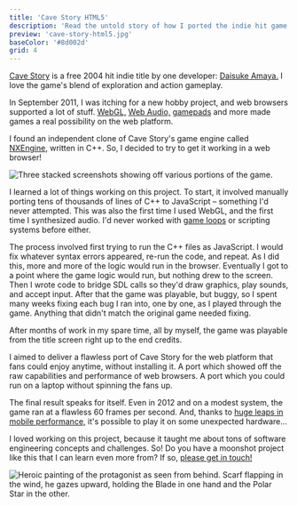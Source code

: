 ```yaml
---
title: 'Cave Story HTML5'
description: 'Read the untold story of how I ported the indie hit game Cave Story to HTML5.'
preview: 'cave-story-html5.jpg'
baseColor: '#8d002d'
grid: 4
---
```


[Cave Story](https://www.cavestory.org/download/cave-story.php) is a free 2004 hit indie title by one developer: [Daisuke Amaya.](https://cavestory.fandom.com/wiki/Daisuke_Amaya) I love the game's blend of exploration and action gameplay.

In September 2011, I was itching for a new hobby project, and web browsers supported a lot of stuff. [WebGL,](https://madebyevan.com/webgl-water/) [Web Audio,](https://www.arthurcarabott.com/audio-dsp-playground/) [gamepads](https://gamepad-tester.com/) and more made games a real possibility on the web platform.

I found an independent clone of Cave Story's game engine called [NXEngine,](https://nxengine.sourceforge.io) written in C++. So, I decided to try to get it working in a web browser!

![Three stacked screenshots showing off various portions of the game.](projects/cave-story-html5/screenshots.png "6000x3790xno-rounding")

I learned a lot of things working on this project. To start, it involved manually porting tens of thousands of lines of C++ to JavaScript – something I'd never attempted. This was also the first time I used WebGL, and the first time I synthesized audio. I'd never worked with [game loops](https://gameprogrammingpatterns.com/game-loop.html) or scripting systems before either.

The process involved first trying to run the C++ files as JavaScript. I would fix whatever syntax errors appeared, re-run the code, and repeat. As I did this, more and more of the logic would run in the browser. Eventually I got to a point where the game logic would run, but nothing drew to the screen. Then I wrote code to bridge SDL calls so they'd draw graphics, play sounds, and accept input. After that the game was playable, but buggy, so I spent many weeks fixing each bug I ran into, one by one, as I played through the game. Anything that didn't match the original game needed fixing.

After months of work in my spare time, all by myself, the game was playable from the title screen right up to the end credits.

<Player uses="projects/cave-story-html5/sizzle" width="2048" height="1536" />

I aimed to deliver a flawless port of Cave Story for the web platform that fans could enjoy anytime, without installing it. A port which showed off the raw capabilities and performance of web browsers. A port which you could run on a laptop without spinning the fans up.

The final result speaks for itself. Even in 2012 and on a modest system, the game ran at a flawless 60 frames per second. And, thanks to [huge leaps in mobile performance,](https://en.wikipedia.org/wiki/Apple_silicon) it's possible to play it on some unexpected hardware...

<Player uses="projects/cave-story-html5/ipad" width="2048" height="1536" />

I loved working on this project, because it taught me about tons of software engineering concepts and challenges. So! Do you have a moonshot project like this that I can learn even more from? If so, [please get in touch!](mailto "About that Cave Story project...")

![Heroic painting of the protagonist as seen from behind. Scarf flapping in the wind, he gazes upward, holding the Blade in one hand and the Polar Star in the other.](projects/cave-story-html5/key-art.jpg "4000x2667")

